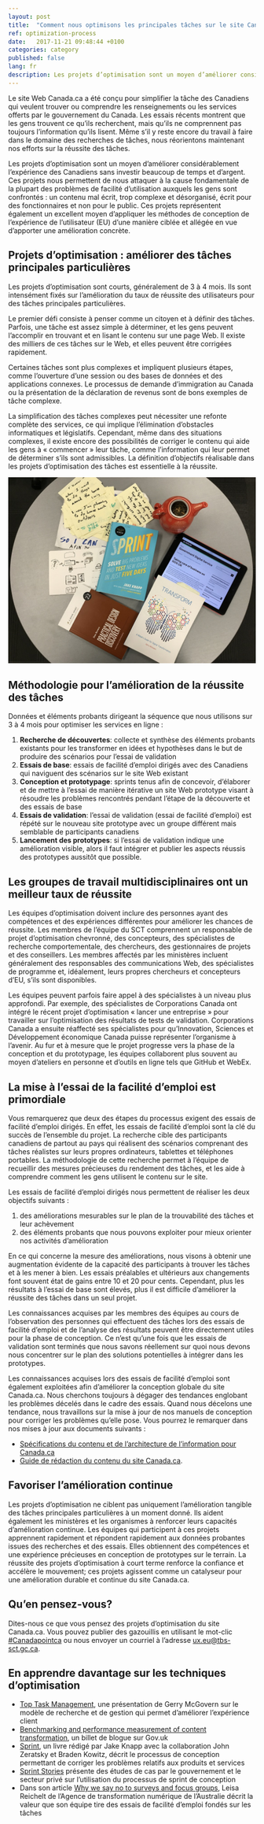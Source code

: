 ```yaml
---
layout: post
title:  "Comment nous optimisons les principales tâches sur le site Canada.ca"
ref: optimization-process
date:   2017-11-21 09:48:44 +0100
categories: category
published: false
lang: fr
description: Les projets d’optimisation sont un moyen d’améliorer considérablement l’expérience des Canadiens sans investir beaucoup de temps et d’argent.
---
```


Le site Web Canada.ca a été conçu pour simplifier la tâche des Canadiens qui veulent trouver ou comprendre les renseignements ou les services offerts par le gouvernement du Canada. Les essais récents montrent que les gens trouvent ce qu’ils recherchent, mais qu’ils ne comprennent pas toujours l’information qu’ils lisent. Même s’il y reste encore du travail à faire dans le domaine des recherches de tâches, nous réorientons maintenant nos efforts sur la réussite des tâches.
  
Les projets d’optimisation sont un moyen d’améliorer considérablement l’expérience des Canadiens sans investir beaucoup de temps et d’argent. Ces projets nous permettent de nous attaquer à la cause fondamentale de la plupart des problèmes de facilité d’utilisation auxquels les gens sont confrontés : un contenu mal écrit, trop complexe et désorganisé, écrit pour des fonctionnaires et non pour le public. Ces projets représentent également un excellent moyen d’appliquer les méthodes de conception de l’expérience de l’utilisateur (EU) d’une manière ciblée et allégée en vue d’apporter une amélioration concrète.

## Projets d’optimisation : améliorer des tâches principales particulières

Les projets d’optimisation sont courts, généralement de 3 à 4 mois. Ils sont intensément fixés sur l’amélioration du taux de réussite des utilisateurs pour des tâches principales particulières. 

Le premier défi consiste à penser comme un citoyen et à définir des tâches. Parfois, une tâche est assez simple à déterminer, et les gens peuvent l’accomplir en trouvant et en lisant le contenu sur une page Web. Il existe des milliers de ces tâches sur le Web, et elles peuvent être corrigées rapidement.

Certaines tâches sont plus complexes et impliquent plusieurs étapes, comme l’ouverture d’une session ou des bases de données et des applications connexes. Le processus de demande d’immigration au Canada ou la présentation de la déclaration de revenus sont de bons exemples de tâche complexe.

La simplification des tâches complexes peut nécessiter une refonte complète des services, ce qui implique l’élimination d’obstacles informatiques et législatifs. Cependant, même dans des situations complexes, il existe encore des possibilités de corriger le contenu qui aide les gens à « commencer » leur tâche, comme l’information qui leur permet de déterminer s’ils sont admissibles. La définition d’objectifs réalisable dans les projets d’optimisation des tâches est essentielle à la réussite.

<img class="img-responsive" alt="Photo of Sprint and Transform books, iPad with GDS blog and sketch notes" src="/images/Optimize_1100x825.jpg">

## Méthodologie pour l’amélioration de la réussite des tâches

Données et éléments probants dirigeant la séquence que nous utilisons sur 3 à 4 mois pour optimiser les services en ligne :

1. **Recherche de découvertes**: collecte et synthèse des éléments probants existants pour les transformer en idées et hypothèses dans le but de produire des scénarios pour l’essai de validation
2. **Essais de base**: essais de facilité d’emploi dirigés avec des Canadiens qui naviguent des scénarios sur le site Web existant
3. **Conception et prototypage**: sprints tenus afin de concevoir, d’élaborer et de mettre à l’essai de manière itérative un site Web prototype visant à résoudre les problèmes rencontrés pendant l’étape de la découverte et des essais de base
4. **Essais de validation**: l’essai de validation (essai de facilité d’emploi) est répété sur le nouveau site prototype avec un groupe différent mais semblable de participants canadiens
5. **Lancement des prototypes**: si l’essai de validation indique une amélioration visible, alors il faut intégrer et publier les aspects réussis des prototypes aussitôt que possible.

## Les groupes de travail multidisciplinaires ont un meilleur taux de réussite

Les équipes d’optimisation doivent inclure des personnes ayant des compétences et des expériences différentes pour améliorer les chances de réussite. Les membres de l’équipe du SCT comprennent un responsable de projet d’optimisation chevronné, des concepteurs, des spécialistes de recherche comportementale, des chercheurs, des gestionnaires de projets et des conseillers. Les membres affectés par les ministères incluent généralement des responsables des communications Web, des spécialistes de programme et, idéalement, leurs propres chercheurs et concepteurs d’EU, s’ils sont disponibles.

Les équipes peuvent parfois faire appel à des spécialistes à un niveau plus approfondi. Par exemple, des spécialistes de Corporations Canada ont intégré le récent projet d’optimisation « lancer une entreprise » pour travailler sur l’optimisation des résultats de tests de validation. Corporations Canada a ensuite réaffecté ses spécialistes pour qu’Innovation, Sciences et Développement économique Canada puisse représenter l’organisme à l’avenir. Au fur et à mesure que le projet progresse vers la phase de la conception et du prototypage, les équipes collaborent plus souvent au moyen d’ateliers en personne et d’outils en ligne tels que GitHub et WebEx.

## La mise à l’essai de la facilité d’emploi est primordiale

Vous remarquerez que deux des étapes du processus exigent des essais de facilité d’emploi dirigés. En effet, les essais de facilité d’emploi sont la clé du succès de l’ensemble du projet. La recherche cible des participants canadiens de partout au pays qui réalisent des scénarios comprenant des tâches réalistes sur leurs propres ordinateurs, tablettes et téléphones portables. La méthodologie de cette recherche permet à l’équipe de recueillir des mesures précieuses du rendement des tâches, et les aide à comprendre comment les gens utilisent le contenu sur le site.

Les essais de facilité d’emploi dirigés nous permettent de réaliser les deux objectifs suivants :

1.	des améliorations mesurables sur le plan de la trouvabilité des tâches et leur achèvement
2.  des éléments probants que nous pouvons exploiter pour mieux orienter nos activités d’amélioration

En ce qui concerne la mesure des améliorations, nous visons à obtenir une augmentation évidente de la capacité des participants à trouver les tâches et à les mener à bien. Les essais préalables et ultérieurs aux changements font souvent état de gains entre 10 et 20 pour cents. Cependant, plus les résultats à l’essai de base sont élevés, plus il est difficile d’améliorer la réussite des tâches dans un seul projet.

Les connaissances acquises par les membres des équipes au cours de l’observation des personnes qui effectuent des tâches lors des essais de facilité d’emploi et de l’analyse des résultats peuvent être directement utiles pour la phase de conception. Ce n’est qu’une fois que les essais de validation sont terminés que nous savons réellement sur quoi nous devons nous concentrer sur le plan des solutions potentielles à intégrer dans les prototypes.

Les connaissances acquises lors des essais de facilité d’emploi sont également exploitées afin d’améliorer la conception globale du site Canada.ca. Nous cherchons toujours à dégager des tendances englobant les problèmes décelés dans le cadre des essais. Quand nous décelons une tendance, nous travaillons sur la mise à jour de nos manuels de conception pour corriger les problèmes qu’elle pose. Vous pourrez le remarquer dans nos mises à jour aux documents suivants :

* [Spécifications du contenu et de l’architecture de l’information pour Canada.ca](link)
* [Guide de rédaction du contenu du site Canada.ca](link).

## Favoriser l’amélioration continue 

Les projets d’optimisation ne ciblent pas uniquement l’amélioration tangible des tâches principales particulières à un moment donné. Ils aident également les ministères et les organismes à renforcer leurs capacités d’amélioration continue. Les équipes qui participent à ces projets apprennent rapidement et répondent rapidement aux données probantes issues des recherches et des essais. Elles obtiennent des compétences et une expérience précieuses en conception de prototypes sur le terrain. La réussite des projets d’optimisation à court terme renforce la confiance et accélère le mouvement; ces projets agissent comme un catalyseur pour une amélioration durable et continue du site Canada.ca.

## Qu’en pensez-vous?

Dites-nous ce que vous pensez des projets d’optimisation du site Canada.ca. Vous pouvez publier des gazouillis en utilisant le mot-clic [#Canadapointca](https://twitter.com/search?q=%23Canadadotca) ou nous envoyer un courriel à l’adresse <ux.eu@tbs-sct.gc.ca>.

## En apprendre davantage sur les techniques d’optimisation

* [Top Task Management](https://vimeo.com/98514311), une présentation de Gerry McGovern sur le modèle de recherche et de gestion qui permet d’améliorer l’expérience client 
* [Benchmarking and performance measurement of content transformation](https://insidegovuk.blog.gov.uk/2017/09/22/benchmarking-and-performance-measurement-of-content-transformation/), un billet de blogue sur Gov.uk
* [Sprint](https://www.thesprintbook.com/), un livre rédigé par Jake Knapp avec la collaboration John Zeratsky et Braden Kowitz, décrit le processus de conception permettant de corriger les problèmes relatifs aux produits et services
* [Sprint Stories](https://sprintstories.com/) présente des études de cas par le gouvernement et le secteur privé sur l’utilisation du processus de sprint de conception
* Dans son article [Why we say no to surveys and focus groups](https://www.dta.gov.au/blog/surveys-and-focus-groups/), Leisa Reichelt de l’Agence de transformation numérique de l’Australie décrit la valeur que son équipe tire des essais de facilité d’emploi fondés sur les tâches
